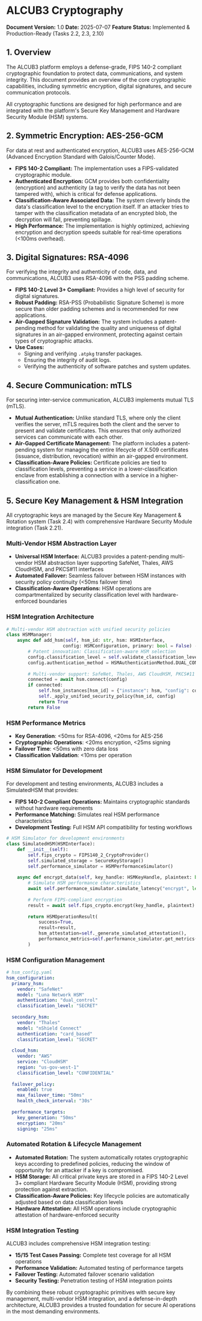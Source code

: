 # ALCUB3 Cryptography

**Document Version:** 1.0
**Date:** 2025-07-07
**Feature Status:** Implemented & Production-Ready (Tasks 2.2, 2.3, 2.10)

## 1. Overview

The ALCUB3 platform employs a defense-grade, FIPS 140-2 compliant cryptographic foundation to protect data, communications, and system integrity. This document provides an overview of the core cryptographic capabilities, including symmetric encryption, digital signatures, and secure communication protocols.

All cryptographic functions are designed for high performance and are integrated with the platform's Secure Key Management and Hardware Security Module (HSM) systems.

## 2. Symmetric Encryption: AES-256-GCM

For data at rest and authenticated encryption, ALCUB3 uses AES-256-GCM (Advanced Encryption Standard with Galois/Counter Mode).

*   **FIPS 140-2 Compliant:** The implementation uses a FIPS-validated cryptographic module.
*   **Authenticated Encryption:** GCM provides both confidentiality (encryption) and authenticity (a tag to verify the data has not been tampered with), which is critical for defense applications.
*   **Classification-Aware Associated Data:** The system cleverly binds the data's classification level to the encryption itself. If an attacker tries to tamper with the classification metadata of an encrypted blob, the decryption will fail, preventing spillage.
*   **High Performance:** The implementation is highly optimized, achieving encryption and decryption speeds suitable for real-time operations (<100ms overhead).

## 3. Digital Signatures: RSA-4096

For verifying the integrity and authenticity of code, data, and communications, ALCUB3 uses RSA-4096 with the PSS padding scheme.

*   **FIPS 140-2 Level 3+ Compliant:** Provides a high level of security for digital signatures.
*   **Robust Padding:** RSA-PSS (Probabilistic Signature Scheme) is more secure than older padding schemes and is recommended for new applications.
*   **Air-Gapped Signature Validation:** The system includes a patent-pending method for validating the quality and uniqueness of digital signatures in an air-gapped environment, protecting against certain types of cryptographic attacks.
*   **Use Cases:**
    *   Signing and verifying `.atpkg` transfer packages.
    *   Ensuring the integrity of audit logs.
    *   Verifying the authenticity of software patches and system updates.

## 4. Secure Communication: mTLS

For securing inter-service communication, ALCUB3 implements mutual TLS (mTLS).

*   **Mutual Authentication:** Unlike standard TLS, where only the client verifies the server, mTLS requires both the client and the server to present and validate certificates. This ensures that only authorized services can communicate with each other.
*   **Air-Gapped Certificate Management:** The platform includes a patent-pending system for managing the entire lifecycle of X.509 certificates (issuance, distribution, revocation) within an air-gapped environment.
*   **Classification-Aware Policies:** Certificate policies are tied to classification levels, preventing a service in a lower-classification enclave from establishing a connection with a service in a higher-classification one.

## 5. Secure Key Management & HSM Integration

All cryptographic keys are managed by the Secure Key Management & Rotation system (Task 2.4) with comprehensive Hardware Security Module integration (Task 2.21).

### Multi-Vendor HSM Abstraction Layer

*   **Universal HSM Interface:** ALCUB3 provides a patent-pending multi-vendor HSM abstraction layer supporting SafeNet, Thales, AWS CloudHSM, and PKCS#11 interfaces
*   **Automated Failover:** Seamless failover between HSM instances with security policy continuity (<50ms failover time)
*   **Classification-Aware Operations:** HSM operations are compartmentalized by security classification level with hardware-enforced boundaries

### HSM Integration Architecture

```python
# Multi-vendor HSM abstraction with unified security policies
class HSMManager:
    async def add_hsm(self, hsm_id: str, hsm: HSMInterface, 
                     config: HSMConfiguration, primary: bool = False) -> bool:
        # Patent innovation: Classification-aware HSM selection
        config.classification_level = self.validate_classification_level(config)
        config.authentication_method = HSMAuthenticationMethod.DUAL_CONTROL
        
        # Multi-vendor support: SafeNet, Thales, AWS CloudHSM, PKCS#11
        connected = await hsm.connect(config)
        if connected:
            self.hsm_instances[hsm_id] = {"instance": hsm, "config": config}
            self._apply_unified_security_policy(hsm_id, config)
            return True
        return False
```

### HSM Performance Metrics

*   **Key Generation**: <50ms for RSA-4096, <20ms for AES-256
*   **Cryptographic Operations**: <20ms encryption, <25ms signing
*   **Failover Time**: <50ms with zero data loss
*   **Classification Validation**: <10ms per operation

### HSM Simulator for Development

For development and testing environments, ALCUB3 includes a SimulatedHSM that provides:

*   **FIPS 140-2 Compliant Operations:** Maintains cryptographic standards without hardware requirements
*   **Performance Matching:** Simulates real HSM performance characteristics
*   **Development Testing:** Full HSM API compatibility for testing workflows

```python
# HSM Simulator for development environments
class SimulatedHSM(HSMInterface):
    def __init__(self):
        self.fips_crypto = FIPS140_2_CryptoProvider()
        self.simulated_storage = SecureKeyStorage()
        self.performance_simulator = HSMPerformanceSimulator()
    
    async def encrypt_data(self, key_handle: HSMKeyHandle, plaintext: bytes) -> HSMOperationResult:
        # Simulate HSM performance characteristics
        await self.performance_simulator.simulate_latency("encrypt", len(plaintext))
        
        # Perform FIPS-compliant encryption
        result = await self.fips_crypto.encrypt(key_handle, plaintext)
        
        return HSMOperationResult(
            success=True,
            result=result,
            hsm_attestation=self._generate_simulated_attestation(),
            performance_metrics=self.performance_simulator.get_metrics()
        )
```

### HSM Configuration Management

```yaml
# hsm_config.yaml
hsm_configuration:
  primary_hsm:
    vendor: "SafeNet"
    model: "Luna Network HSM"
    authentication: "dual_control"
    classification_level: "SECRET"
    
  secondary_hsm:
    vendor: "Thales"
    model: "nShield Connect"
    authentication: "card_based"
    classification_level: "SECRET"
    
  cloud_hsm:
    vendor: "AWS"
    service: "CloudHSM"
    region: "us-gov-west-1"
    classification_level: "CONFIDENTIAL"
    
  failover_policy:
    enabled: true
    max_failover_time: "50ms"
    health_check_interval: "30s"
    
  performance_targets:
    key_generation: "50ms"
    encryption: "20ms"
    signing: "25ms"
```

### Automated Rotation & Lifecycle Management

*   **Automated Rotation:** The system automatically rotates cryptographic keys according to predefined policies, reducing the window of opportunity for an attacker if a key is compromised.
*   **HSM Storage:** All critical private keys are stored in a FIPS 140-2 Level 3+ compliant Hardware Security Module (HSM), providing strong protection against extraction.
*   **Classification-Aware Policies:** Key lifecycle policies are automatically adjusted based on data classification levels
*   **Hardware Attestation:** All HSM operations include cryptographic attestation of hardware-enforced security

### HSM Integration Testing

ALCUB3 includes comprehensive HSM integration testing:

*   **15/15 Test Cases Passing:** Complete test coverage for all HSM operations
*   **Performance Validation:** Automated testing of performance targets
*   **Failover Testing:** Automated failover scenario validation
*   **Security Testing:** Penetration testing of HSM integration points

By combining these robust cryptographic primitives with secure key management, multi-vendor HSM integration, and a defense-in-depth architecture, ALCUB3 provides a trusted foundation for secure AI operations in the most demanding environments.
